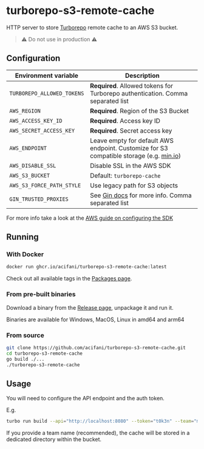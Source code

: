 # turborepo-s3-remote-cache

HTTP server to store [Turborepo](https://turborepo.org/) remote cache to an AWS S3 bucket.

> :warning: Do not use in production :warning:

## Configuration

| Environment variable       | Description                                                                                                              |
| -------------------------- | ------------------------------------------------------------------------------------------------------------------------ |
| `TURBOREPO_ALLOWED_TOKENS` | **Required**. Allowed tokens for Turborepo authentication. Comma separated list                                          |
| `AWS_REGION`               | **Required**. Region of the S3 Bucket                                                                                    |
| `AWS_ACCESS_KEY_ID`        | **Required**. Access key ID                                                                                              |
| `AWS_SECRET_ACCESS_KEY`    | **Required**. Secret access key                                                                                          |
| `AWS_ENDPOINT`             | Leave empty for default AWS endpoint. Customize for S3 compatible storage (e.g. [min.io](https://min.io/))               |
| `AWS_DISABLE_SSL`          | Disable SSL in the AWS SDK                                                                                               |
| `AWS_S3_BUCKET`            | Default: `turborepo-cache`                                                                                               |
| `AWS_S3_FORCE_PATH_STYLE`  | Use legacy path for S3 objects                                                                                           |
| `GIN_TRUSTED_PROXIES`      | See [Gin docs](https://pkg.go.dev/github.com/gin-gonic/gin#Engine.SetTrustedProxies) for more info. Comma separated list |

For more info take a look at the
[AWS guide on configuring the SDK](https://aws.github.io/aws-sdk-go-v2/docs/configuring-sdk/)

## Running

### With Docker

```sh
docker run ghcr.io/acifani/turborepo-s3-remote-cache:latest
```

Check out all available tags in the [Packages page](https://github.com/acifani/turborepo-s3-remote-cache/pkgs/container/turborepo-s3-remote-cache).

### From pre-built binaries

Download a binary from the [Release page](https://github.com/acifani/turborepo-s3-remote-cache/releases), unpackage it and run it.

Binaries are available for Windows, MacOS, Linux in amd64 and arm64

### From source

```sh
git clone https://github.com/acifani/turborepo-s3-remote-cache.git
cd turborepo-s3-remote-cache
go build ./...
./turborepo-s3-remote-cache
```

## Usage

You will need to configure the API endpoint and the auth token.

E.g.

```sh
turbo run build --api="http://localhost:8080" --token="t0k3n" --team="my-team"
```

If you provide a team name (recommended), the cache will be stored in
a dedicated directory within the bucket.
